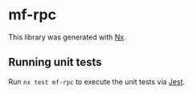 # mf-rpc

This library was generated with [Nx](https://nx.dev).


## Running unit tests

Run `nx test mf-rpc` to execute the unit tests via [Jest](https://jestjs.io).


